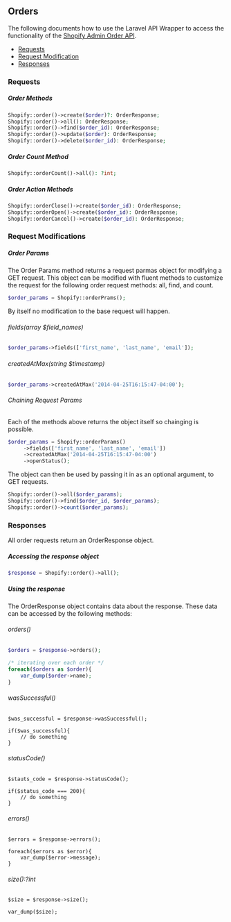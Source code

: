 ## Orders
The following documents how to use the Laravel API Wrapper to access
the functionality of the [Shopify Admin Order API](https://help.shopify.com/en/api/reference/orders/order).
- [Requests](#requests)
- [Request Modification](#request-modifications)
- [Responses](#responses)

### Requests
##### Order Methods
```php
Shopify::order()->create($order)?: OrderResponse;
Shopify::order()->all(): OrderResponse;
Shopify::order()->find($order_id): OrderResponse;
Shopify::order()->update($order): OrderResponse;
Shopify::order()->delete($order_id): OrderResponse;
```
##### Order Count Method
```php
Shopify::orderCount()->all(): ?int;
```
##### Order Action Methods
```php
Shopify::orderClose()->create($order_id): OrderResponse;
Shopify::orderOpen()->create($order_id): OrderResponse;
Shopify::orderCancel()->create($order_id): OrderResponse;
```
### Request Modifications
##### Order Params
The Order Params method returns a request parmas object for modifying a
GET request. This object can be modified with fluent methods to
customize the request for the following order
request methods: all, find, and count.
```php
$order_params = Shopify::orderPrams();
```
By itself no modification to the base request will happen.

###### fields(array $field_names)

```php
$order_params->fields(['first_name', 'last_name', 'email']);
```

###### createdAtMax(string $timestamp)
```php
$order_params->createdAtMax('2014-04-25T16:15:47-04:00');
```
###### Chaining Request Params
Each of the methods above returns the object itself so chainging is
possible.
```php
$order_params = Shopify::orderParams()
     ->fields(['first_name', 'last_name', 'email'])
     ->createdAtMax('2014-04-25T16:15:47-04:00')
     ->openStatus();
```
The object can then be used by passing it in as an optional argument,
to GET requests.
```php
Shopify::order()->all($order_params);
Shopify::order()->find($order_id, $order_params);
Shopify::order()->count($order_params);
```
### Responses
All order requests return an OrderResponse object.
##### Accessing the response object
```php
$response = Shopify::order()->all();
```
##### Using the response
The OrderResponse object contains data about
the response. These data can be accessed by the following methods:
###### orders()
```php
$orders = $response->orders();

/* iterating over each order */
foreach($orders as $order){
    var_dump($order->name);
}
```
###### wasSuccessful()
```
$was_successful = $response->wasSuccessful();

if($was_successful){
    // do something
}
```

###### statusCode()
```
$stauts_code = $response->statusCode();

if($status_code === 200){
    // do something
}
```

###### errors()
```
$errors = $response->errors();

foreach($errors as $error){
    var_dump($error->message);
}
```
###### size():?int
```
$size = $response->size();

var_dump($size);
```

